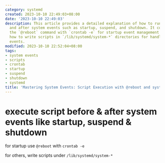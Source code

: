 ```yaml
---
category: systemd
created: 2023-10-10 22:49:03+08:00
date: '2023-10-10 22:49:03'
description: This article provides a detailed explanation of how to run scripts before
  and after system events such as startup, suspend, and shutdown. It covers using
  the `@reboot` command with `crontab -e` for startup event management and explains
  how to write scripts in `/lib/systemd/system-*` directories for handling other system
  events.
modified: 2023-10-10 22:52:04+08:00
tags:
- system events
- scripts
- crontab
- startup
- suspend
- shutdown
- systemd
title: 'Mastering System Events: Script Execution with @reboot and systemd'
---
```


# execute script before & after system events like startup, suspend & shutdown

for startup use `@reboot` with `crontab -e`

for others, write scripts under `/lib/systemd/system-*`
